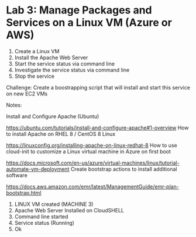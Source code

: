 # Lab 3: Manage Packages and Services on a Linux VM (Azure or AWS)


1. Create a Linux VM
2. Install the Apache Web Server
3. Start the service status via command line
4. Investigate the service status via command line
5. Stop the service


Challenge: Create a boostrapping script that will install and start this service on new EC2 VMs

Notes:

Install and Configure Apache (Ubuntu)

https://ubuntu.com/tutorials/install-and-configure-apache#1-overview
How to install Apache on RHEL 8 / CentOS 8 Linux

https://linuxconfig.org/installing-apache-on-linux-redhat-8
How to use cloud-init to customize a Linux virtual machine in Azure on first boot

https://docs.microsoft.com/en-us/azure/virtual-machines/linux/tutorial-automate-vm-deployment
Create bootstrap actions to install additional software

https://docs.aws.amazon.com/emr/latest/ManagementGuide/emr-plan-bootstrap.html



1. LINUX VM created (MACHINE 3) <i-021ee54d97206ef6f>
2. Apache Web Server Installed on CloudSHELL 
3. Command line started 
4. Service status (Running)
5. Ok 